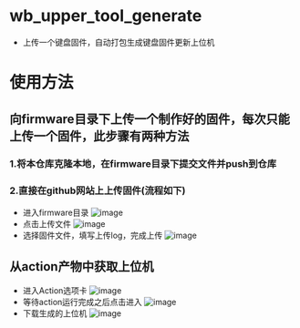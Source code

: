 # wb_upper_tool_generate
- 上传一个键盘固件，自动打包生成键盘固件更新上位机
# 使用方法
## 向firmware目录下上传一个制作好的固件，每次只能上传一个固件，此步骤有两种方法
  ### 1.将本仓库克隆本地，在firmware目录下提交文件并push到仓库
  ### 2.直接在github网站上上传固件(流程如下)
  - 进入firmware目录
  ![image](https://github.com/VertorWang/wb_upper_tool_generate/assets/96033026/215c1724-c8f8-4a0f-ab31-8591b9402add)
  - 点击上传文件
  ![image](https://github.com/VertorWang/wb_upper_tool_generate/assets/96033026/9548bbd3-851c-446f-baac-03204872af41)
  - 选择固件文件，填写上传log，完成上传
  ![image](https://github.com/VertorWang/wb_upper_tool_generate/assets/96033026/2c19bba9-ba76-4c09-9dcb-5d42766f4158)

## 从action产物中获取上位机
- 进入Action选项卡
  ![image](https://github.com/VertorWang/wb_upper_tool_generate/assets/96033026/1c2c93fe-8946-4573-ad35-e2d10d62fffe)
- 等待action运行完成之后点击进入
  ![image](https://github.com/VertorWang/wb_upper_tool_generate/assets/96033026/d3fec53f-ed52-4c82-8099-ef18c835e923)
- 下载生成的上位机
  ![image](https://github.com/VertorWang/wb_upper_tool_generate/assets/96033026/fd750767-7263-42db-867c-be2ea5b72c97)
